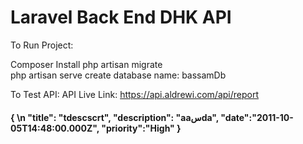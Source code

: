 <H1> Laravel Back End DHK API </H1>

<p> 

To Run Project:

Composer Install 
php artisan migrate  
php artisan serve
create database name: bassamDb

To Test API:
API Live Link: https://api.aldrewi.com/api/report

</p>

<H4>
{ \n
    "title": "tdescscrt",
    "description": "aaسda",
    "date":"2011-10-05T14:48:00.000Z",
    "priority":"High"
}
</H4>
